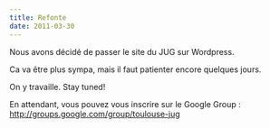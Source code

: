 ```yaml
---
title: Refonte
date: 2011-03-30
---
```


Nous avons décidé de passer le site du JUG sur Wordpress.

<!--more-->

Ca va être plus sympa, mais il faut patienter encore quelques jours.

On y travaille. Stay tuned!

En attendant, vous pouvez vous inscrire sur le Google Group :
http://groups.google.com/group/toulouse-jug